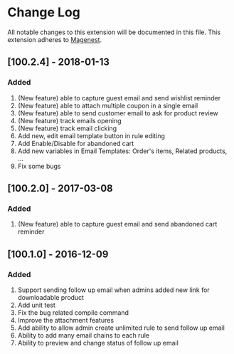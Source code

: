 # Change Log
All notable changes to this extension will be documented in this file.
This extension adheres to [Magenest](http://magenest.com/).

## [100.2.4] - 2018-01-13
### Added
1. (New feature) able to capture guest email and send wishlist reminder
2. (New feature) able to attach multiple coupon in a single email
3. (New feature) able to send customer email to ask for product review
4. (New feature) track emails opening
5. (New feature) track email clicking
6. Add new, edit email template button in rule editing
7. Add Enable/Disable for abandoned cart
8. Add new variables in Email Templates: Order's items, Related products, ...
9. Fix some bugs

## [100.2.0] - 2017-03-08
### Added
1. (New feature) able to capture guest email and send abandoned cart reminder

## [100.1.0] - 2016-12-09
### Added
1. Support sending follow up email when admins added new link for downloadable product
2. Add unit test
3. Fix the bug related compile command
4. Improve the attachment  features
5. Add ability to allow admin create unlimited rule to send follow up email
6. Ability to add many email chains to each rule
7. Ability to preview and change status of follow up email
